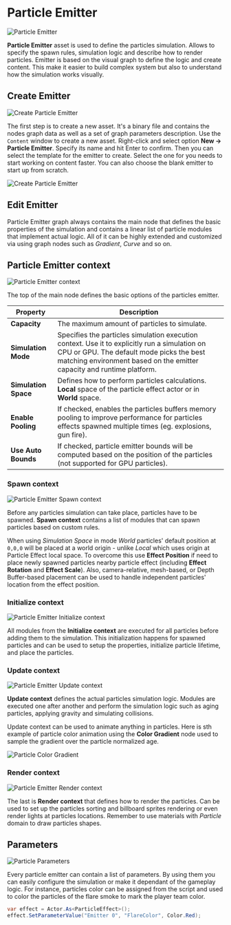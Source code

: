 # Particle Emitter

![Particle Emitter](media/particle-emitter.png)

**Particle Emitter** asset is used to define the particles simulation. Allows to specify the spawn rules, simulation logic and describe how to render particles. Emitter is based on the visual graph to define the logic and create content. This make it easier to build complex system but also to understand how the simulation works visually.

## Create Emitter

![Create Particle Emitter](media/particle-emitter-create-new.jpg)

The first step is to create a new asset. It's a binary file and contains the nodes graph data as well as a set of graph parameters description. Use the `Content` window to create a new asset. Right-click and select option **New -> Particle Emitter**. Specify its name and hit Enter to confirm. Then you can select the template for the emitter to create. Select the one for you needs to start working on content faster. You can also choose the blank emitter to start up from scratch.

![Create Particle Emitter](media/particle-emitter-create-template.jpg)

## Edit Emitter

Particle Emitter graph always contains the main node that defines the basic properties of the simulation and contains a linear list of particle modules that implement actual logic. All of it can be highly extended and customized via using graph nodes such as *Gradient*, *Curve* and so on.

## Particle Emitter context

![Particle Emitter context](media/particle-emitter-main-node.png)

The top of the main node defines the basic options of the particles emitter.

| Property | Description |
|--------|--------|
| **Capacity** | The maximum amount of particles to simulate. |
| **Simulation Mode** | Specifies the particles simulation execution context. Use it to explicitly run a simulation on CPU or GPU. The default mode picks the best matching environment based on the emitter capacity and runtime platform. |
| **Simulation Space** | Defines how to perform particles calculations. **Local** space of the particle effect actor or in **World** space. |
| **Enable Pooling** | If checked, enables the particles buffers memory pooling to improve performance for particles effects spawned multiple times (eg. explosions, gun fire). |
| **Use Auto Bounds** | If checked, particle emitter bounds will be computed based on the position of the particles (not supported for GPU particles). |

### Spawn context

![Particle Emitter Spawn context](media/particle-emitter-spawn.png)

Before any particles simulation can take place, particles have to be spawned. **Spawn context** contains a list of modules that can spawn particles based on custom rules.

When using *Simulation Space* in mode *World* particles' default position at `0,0,0` will be placed at a world origin - unlike *Local* which uses origin at Particle Effect local space. To overcome this use **Effect Position** if need to place newly spawned particles nearby particle effect (including **Effect Rotation** and **Effect Scale**). Also, camera-relative, mesh-based, or Depth Buffer-based placement can be used to handle independent particles' location from the effect position.

### Initialize context

![Particle Emitter Initialize context](media/particle-emitter-initialize.png)

All modules from the **Initialize context** are executed for all particles before adding them to the simulation. This initialization happens for spawned particles and can be used to setup the properties, initialize particle lifetime, and place the particles.

### Update context

![Particle Emitter Update context](media/particle-emitter-update.png)

**Update context** defines the actual particles simulation logic. Modules are executed one after another and perform the simulation logic such as aging particles, applying gravity and simulating collisions.

Update context can be used to animate anything in particles. Here is sth example of particle color animation using the **Color Gradient** node used to sample the gradient over the particle normalized age.

![Particle Color Gradient](media/particle-color-gradient.gif)

### Render context

![Particle Emitter Render context](media/particle-emitter-render.png)

The last is **Render context** that defines how to render the particles. Can be used to set up the particles sorting and billboard sprites rendering or even render lights at particles locations. Remember to use materials with *Particle* domain to draw particles shapes.

## Parameters

![Particle Parameters](media/particle-emitter-parameters.jpg)

Every particle emitter can contain a list of parameters. By using them you can easily configure the simulation or make it dependant of the gameplay logic. For instance, particles color can be assigned from the script and used to color the particles of the flare smoke to mark the player team color.

```cs
var effect = Actor.As<ParticleEffect>();
effect.SetParameterValue("Emitter 0", "FlareColor", Color.Red);
```
